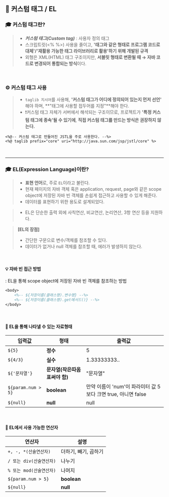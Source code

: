 ## 🧐 커스텀 태그 / EL
### 🎓 커스텀 태그란?
>- ***커스텀 태그(Custom tag)*** : 사용자 정의 태그 
> - 스크립트릿(<% %>) 사용을 줄이고, **'태그와 같은 형태로 프로그램 코드로 대체'/'재활용 가능한 태그 라이브러리로 활용'하기 위해 개발된 규격**
> - 외형은 XML(HTML) 태그 구조이지만, **서블릿 형태로 변환될 때 → 자바 코드로 변경되어 통합되는 방식**이다. 

<br/>


### ⚙️ 커스텀 태그 사용 
>- `taglib 지시어`를 사용해, **'커스텀 태그가 어디에 정의되어 있는지 먼저 선언'** 해야 하며, **"태그에 사용할 접두어를 지정"**해야 한다. 
>- ❗커스텀 태그 자체가 서버에서 해석되는 구조이므로, 프로젝트가 **'특정 커스텀 태그에 종속'될 수 있기에**, **직접 커스텀 태그를 만드는 방식은 권장하지 않는다.** 
```
<%@-- 커스텀 태그로 만들어진 JSTL을 주로 사용한다. --%>
<%@ taglib prefix="core" uri="http://java.sun.com/jsp/jstl/core" %>
```

<br>

---

### 🎓 EL(Expression Language)이란?
>- **표현 언어**로, 주로 `EL`이라고 불린다. 
>- 현재 페이지의 자바 객체 혹은 application, request, page와 같은 scope object에 저장된 자바 빈 객체를 손쉽게 접근하고 사용할 수 있게 해준다. 
>- 데이터를 표현하기 위한 용도로 설계되었다. 

>- EL은 단순한 출력 외에 사칙연산, 비교연산, 논리연산, 3항 연산 등을 지원하다. 

> **[EL의 장점]**
>- 간단한 구문으로 변수/객체를 참조할 수 있다.
>- 데이터가 없거나 null 객체를 참조할 때, 에러가 발생하지 않는다.

<br>

#### 💡 자바 빈 접근 방법
: EL을 통해 scope object에 저장된 자바 빈 객체를 참조하는 방법
```jsp
<body>
    <%-- ${저장이름(클래스명).변수명} --%>
    <%-- ${저장이름(클래스명).get메서드()} --%>
</body>
```

<br>

#### 🔩 EL을 통해 나타낼 수 있는 자료형태
| 입력값 | 형태 | 출력값 |
|---|---|---|
| `${5}` | **정수** | 5 |
| `${4/3}` | **실수** | 1.33333333.. |
| `${'문자열'}` | **문자열(작은따옴표써야 함)** |"문자열" |
| `${param.num > 5}` | **boolean** | 만약 이름이 'num'이 파라미터 값 5보다 크면 true, 아니면 false|
| `${null}` | **null** | null |

<br>

#### 🔩 EL에서 사용 가능한 연산자
| 연산자 | 설명 |
|---|---|
| `+, -, *(산술연산자)` | 더하기, 빼기, 곱하기 |
| `/ 또는 div(산술연산자)` | 나누기 |
| `% 또는 mod(산술연산자)` | 나머지 |
| `${param.num > 5}` | **boolean** |
| `${null}` | **null** |
